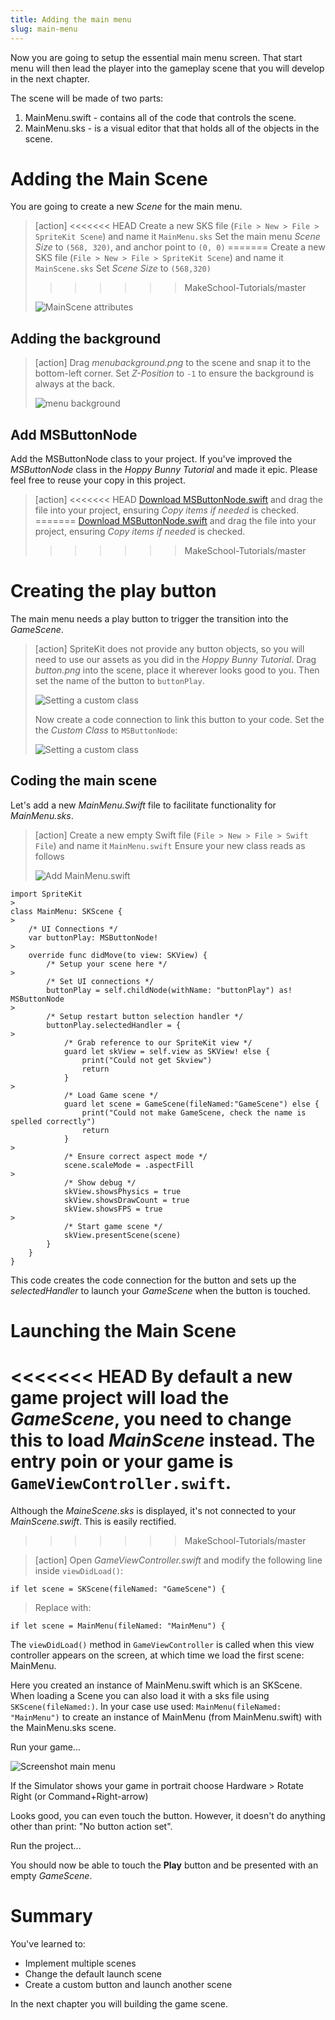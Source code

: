 ```yaml
---
title: Adding the main menu
slug: main-menu
---
```


Now you are going to setup the essential main menu screen. That start menu will then lead 
the player into the gameplay scene that you will develop in the next chapter.

The scene will be made of two parts:

1. MainMenu.swift - contains all of the code that controls the scene.
2. MainMenu.sks - is a visual editor that that holds all of the objects in the scene.

# Adding the Main Scene

You are going to create a new *Scene* for the main menu.

> [action]
<<<<<<< HEAD
> Create a new SKS file (`File > New > File > SpriteKit Scene`) and name it `MainMenu.sks`
> Set the main menu *Scene Size* to `(568, 320)`, and anchor point to `(0, 0)`
=======
> Create a new SKS file (`File > New > File > SpriteKit Scene`) and name it `MainScene.sks`
> Set *Scene Size* to `(568,320)`
>>>>>>> MakeSchool-Tutorials/master
>
> ![MainScene attributes](../Tutorial-Images/p5-01-menu-scene.png)

## Adding the background

> [action]
> Drag *menubackground.png* to the scene and snap it to the bottom-left corner.
> Set *Z-Position* to `-1` to ensure the background is always at the back.
>
> ![menu background](../Tutorial-Images/p5-02-menu-scene.png)

## Add MSButtonNode

Add the MSButtonNode class to your project. If you've improved the *MSButtonNode* class 
in the *Hoppy Bunny Tutorial* and made it epic. Please feel free to reuse your copy in 
this project.

> [action]
<<<<<<< HEAD
> [Download MSButtonNode.swift](../MSButtonNode.swift) and drag the file into your project, 
> ensuring *Copy items if needed* is checked.
=======
> [Download MSButtonNode.swift](https://raw.githubusercontent.com/MakeSchool-Tutorials/Peeved-Penguins-SpriteKit-Swift-Solution/master/PeevedPenguinBuild/MSButtonNode.swift) and drag the file into your project, ensuring *Copy items if needed* is checked.
>>>>>>> MakeSchool-Tutorials/master


# Creating the play button

The main menu needs a play button to trigger the transition into the *GameScene*.

> [action]
> SpriteKit does not provide any button objects, so you will need to use our assets as you 
> did in the *Hoppy Bunny Tutorial*.
> Drag *button.png* into the scene, place it wherever looks good to you.
> Then set the name of the button to `buttonPlay`. 
>
> ![Setting a custom class](../Tutorial-Images/p5-03-button-name.png)
>
> Now create a code connection to link this button to your code. Set the 
> the *Custom Class* to `MSButtonNode`:
>
> ![Setting a custom class](../Tutorial-Images/p5-03-msbuttonnode.png)
>

## Coding the main scene

Let's add a new *MainMenu.Swift* file to facilitate functionality for 
*MainMenu.sks*.

> [action]
> Create a new empty Swift file (`File > New > File > Swift File`) and name it 
> `MainMenu.swift`
> Ensure your new class reads as follows
>
> ![Add MainMenu.swift](../Tutorial-Images/p5-05-mainmenu-swift.png)
>
```
import SpriteKit
>
class MainMenu: SKScene {
>    
    /* UI Connections */
    var buttonPlay: MSButtonNode!
>    
    override func didMove(to view: SKView) {
        /* Setup your scene here */
>        
        /* Set UI connections */
        buttonPlay = self.childNode(withName: "buttonPlay") as! MSButtonNode
>    
        /* Setup restart button selection handler */
        buttonPlay.selectedHandler = {
>       
            /* Grab reference to our SpriteKit view */
            guard let skView = self.view as SKView! else {
                print("Could not get Skview")
                return
            }
>            
            /* Load Game scene */
            guard let scene = GameScene(fileNamed:"GameScene") else {
                print("Could not make GameScene, check the name is spelled correctly")
                return
            }
>            
            /* Ensure correct aspect mode */
            scene.scaleMode = .aspectFill
>           
            /* Show debug */
            skView.showsPhysics = true
            skView.showsDrawCount = true
            skView.showsFPS = true
>
            /* Start game scene */
            skView.presentScene(scene)
        }
    }
}
```
>

This code creates the code connection for the button and sets up the *selectedHandler* 
to launch your *GameScene* when the button is touched.

# Launching the Main Scene

<<<<<<< HEAD
By default a new game project will load the *GameScene*, you need to change this to 
load *MainScene* instead. The entry poin or your game is `GameViewController.swift`. 
=======
Although the *MaineScene.sks* is displayed, it's not connected to your *MainScene.swift*. This is easily rectified.
>>>>>>> MakeSchool-Tutorials/master

> [action]
> Open *GameViewController.swift* and modify the following line inside `viewDidLoad()`:
>
```
if let scene = SKScene(fileNamed: "GameScene") {
```
> Replace with:
```
if let scene = MainMenu(fileNamed: "MainMenu") {
```

The `viewDidLoad()` method in `GameViewController` is called when this view controller 
appears on the screen, at which time we load the first scene: MainMenu. 

Here you created an instance of MainMenu.swift which is an SKScene. When loading a Scene 
you can also load it with a sks file using `SKScene(fileNamed:)`. In your case use used: 
`MainMenu(fileNamed: "MainMenu")` to create an instance of MainMenu (from MainMenu.swift)
with the MainMenu.sks scene. 

Run your game...

![Screenshot main menu](../Tutorial-Images/p5-04-button-test.png)

If the Simulator shows your game in portrait choose Hardware > Rotate Right 
(or Command+Right-arrow)

Looks good, you can even touch the button. However, it doesn't do anything other than 
print: "No button action set".

Run the project...

You should now be able to touch the **Play** button and be presented with an empty 
*GameScene*.

# Summary

You've learned to:

- Implement multiple scenes
- Change the default launch scene
- Create a custom button and launch another scene

In the next chapter you will building the game scene.
